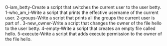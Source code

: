 0-iam_betty-Create a script that switches the current user to the user betty.
1-who_am_i-Write a script that prints the effective username of the current user.
2-groups-Write a script that prints all the groups the current user is part of .
3-new_owner-Write a script that changes the owner of the file hello to the user betty.
4-empty-Write a script that creates an empty file called hello.
5-execute-Write a script that adds execute permission to the owner of the file hello.
